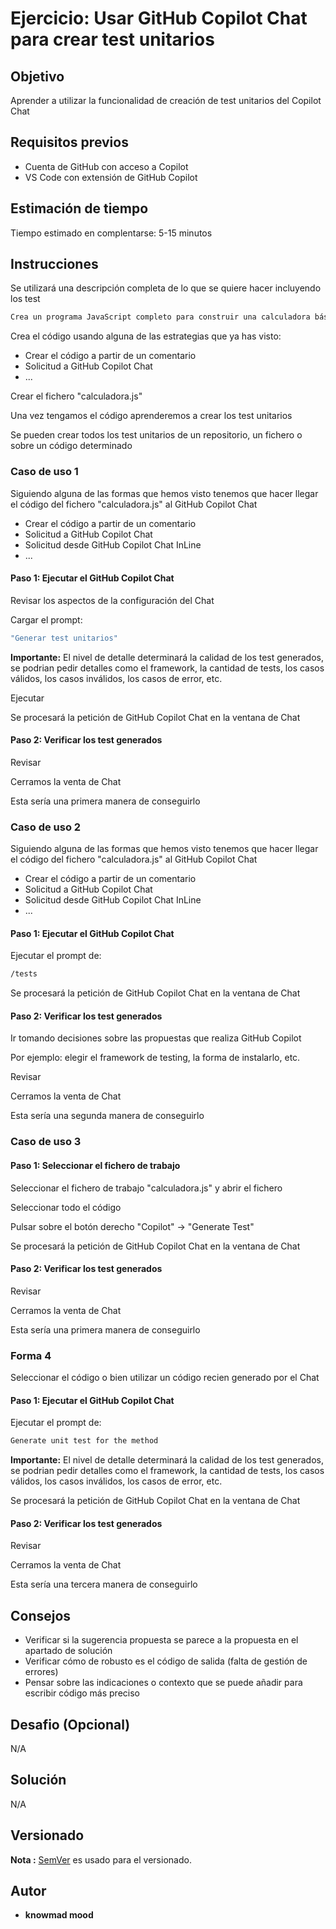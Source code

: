# Ejercicio: Usar GitHub Copilot Chat para crear test unitarios

## Objetivo

Aprender a utilizar la funcionalidad de creación de test unitarios del Copilot Chat

## Requisitos previos

- Cuenta de GitHub con acceso a Copilot
- VS Code con extensión de GitHub Copilot

## Estimación de tiempo

Tiempo estimado en complentarse: 5-15 minutos

## Instrucciones

Se utilizará una descripción completa de lo que se quiere hacer incluyendo los test

```bash
Crea un programa JavaScript completo para construir una calculadora básica. Este programa debe tener múltiples funciones para realizar las tareas de: suma, resta, multiplicación y división. El programa debe solicitar la entrada del usuario, y proporcionando la salida por consola
```

Crea el código usando alguna de las estrategias que ya has visto:

* Crear el código a partir de un comentario
* Solicitud a GitHub Copilot Chat
* ...

Crear el fichero "calculadora.js"

Una vez tengamos el código aprenderemos a crear los test unitarios

Se pueden crear todos los test unitarios de un repositorio, un fichero o sobre un código determinado

### Caso de uso 1

Siguiendo alguna de las formas que hemos visto tenemos que hacer llegar el código del fichero "calculadora.js" al GitHub Copilot Chat

* Crear el código a partir de un comentario
* Solicitud a GitHub Copilot Chat
* Solicitud desde GitHub Copilot Chat InLine
* ...

#### Paso 1: Ejecutar el GitHub Copilot Chat

Revisar los aspectos de la configuración del Chat

Cargar el prompt:

```bash
"Generar test unitarios"
```

**Importante:** El nivel de detalle determinará la calidad de los test generados, se podrian pedir detalles como el framework, la cantidad de tests, los casos válidos, los casos inválidos, los casos de error, etc.

Ejecutar

Se procesará la petición de GitHub Copilot Chat en la ventana de Chat

#### Paso 2: Verificar los test generados

Revisar

Cerramos la venta de Chat

Esta sería una primera manera de conseguirlo

### Caso de uso 2

Siguiendo alguna de las formas que hemos visto tenemos que hacer llegar el código del fichero "calculadora.js" al GitHub Copilot Chat

* Crear el código a partir de un comentario
* Solicitud a GitHub Copilot Chat
* Solicitud desde GitHub Copilot Chat InLine
* ...

#### Paso 1: Ejecutar el GitHub Copilot Chat

Ejecutar el prompt de:

```bash
/tests
```

Se procesará la petición de GitHub Copilot Chat en la ventana de Chat

#### Paso 2: Verificar los test generados

Ir tomando decisiones sobre las propuestas que realiza GitHub Copilot

Por ejemplo: elegir el framework de testing, la forma de instalarlo, etc.

Revisar

Cerramos la venta de Chat

Esta sería una segunda manera de conseguirlo

### Caso de uso 3

#### Paso 1: Seleccionar el fichero de trabajo

Seleccionar el fichero de trabajo "calculadora.js" y abrir el fichero

Seleccionar todo el código

Pulsar sobre el botón derecho "Copilot" -> "Generate Test"

Se procesará la petición de GitHub Copilot Chat en la ventana de Chat

#### Paso 2: Verificar los test generados

Revisar

Cerramos la venta de Chat

Esta sería una primera manera de conseguirlo

### Forma 4

Seleccionar el código o bien utilizar un código recien generado por el Chat

#### Paso 1: Ejecutar el GitHub Copilot Chat

Ejecutar el prompt de:

```bash
Generate unit test for the method
```

**Importante:** El nivel de detalle determinará la calidad de los test generados, se podrian pedir detalles como el framework, la cantidad de tests, los casos válidos, los casos inválidos, los casos de error, etc.

Se procesará la petición de GitHub Copilot Chat en la ventana de Chat

#### Paso 2: Verificar los test generados

Revisar

Cerramos la venta de Chat

Esta sería una tercera manera de conseguirlo




## Consejos

- Verificar si la sugerencia propuesta se parece a la propuesta en el apartado de solución
- Verificar cómo de robusto es el código de salida (falta de gestión de errores)
- Pensar sobre las indicaciones o contexto que se puede añadir para escribir código más preciso

## Desafio (Opcional)

N/A

## Solución

N/A

## Versionado

**Nota :** [SemVer](http://semver.org/) es usado para el versionado.

## Autor

* **knowmad mood**